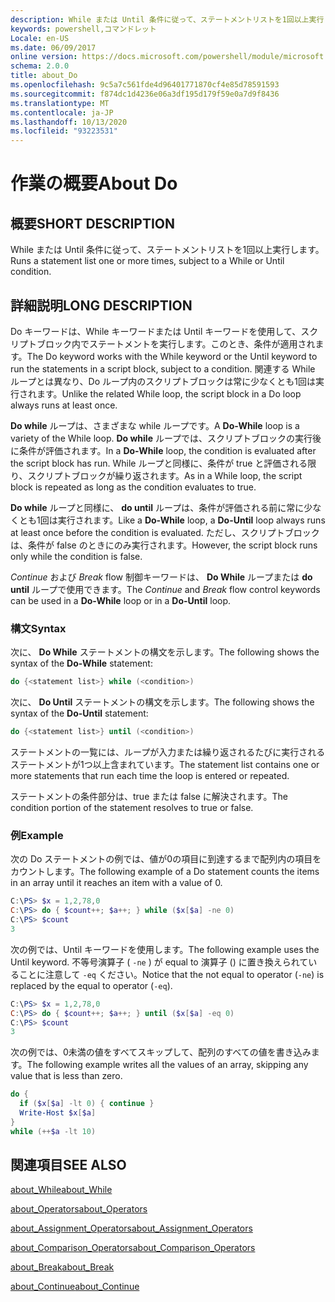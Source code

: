 ```yaml
---
description: While または Until 条件に従って、ステートメントリストを1回以上実行します。
keywords: powershell,コマンドレット
Locale: en-US
ms.date: 06/09/2017
online version: https://docs.microsoft.com/powershell/module/microsoft.powershell.core/about/about_do?view=powershell-5.1&WT.mc_id=ps-gethelp
schema: 2.0.0
title: about_Do
ms.openlocfilehash: 9c5a7c561fde4d96401771870cf4e85d78591593
ms.sourcegitcommit: f874dc1d4236e06a3df195d179f59e0a7d9f8436
ms.translationtype: MT
ms.contentlocale: ja-JP
ms.lasthandoff: 10/13/2020
ms.locfileid: "93223531"
---
```

# <a name="about-do"></a><span data-ttu-id="cafea-104">作業の概要</span><span class="sxs-lookup"><span data-stu-id="cafea-104">About Do</span></span>

## <a name="short-description"></a><span data-ttu-id="cafea-105">概要</span><span class="sxs-lookup"><span data-stu-id="cafea-105">SHORT DESCRIPTION</span></span>

<span data-ttu-id="cafea-106">While または Until 条件に従って、ステートメントリストを1回以上実行します。</span><span class="sxs-lookup"><span data-stu-id="cafea-106">Runs a statement list one or more times, subject to a While or Until condition.</span></span>

## <a name="long-description"></a><span data-ttu-id="cafea-107">詳細説明</span><span class="sxs-lookup"><span data-stu-id="cafea-107">LONG DESCRIPTION</span></span>

<span data-ttu-id="cafea-108">Do キーワードは、While キーワードまたは Until キーワードを使用して、スクリプトブロック内でステートメントを実行します。このとき、条件が適用されます。</span><span class="sxs-lookup"><span data-stu-id="cafea-108">The Do keyword works with the While keyword or the Until keyword to run the statements in a script block, subject to a condition.</span></span> <span data-ttu-id="cafea-109">関連する While ループとは異なり、Do ループ内のスクリプトブロックは常に少なくとも1回は実行されます。</span><span class="sxs-lookup"><span data-stu-id="cafea-109">Unlike the related While loop, the script block in a Do loop always runs at least once.</span></span>

<span data-ttu-id="cafea-110">**Do while** ループは、さまざまな while ループです。</span><span class="sxs-lookup"><span data-stu-id="cafea-110">A **Do-While** loop is a variety of the While loop.</span></span> <span data-ttu-id="cafea-111">**Do while** ループでは、スクリプトブロックの実行後に条件が評価されます。</span><span class="sxs-lookup"><span data-stu-id="cafea-111">In a **Do-While** loop, the condition is evaluated after the script block has run.</span></span> <span data-ttu-id="cafea-112">While ループと同様に、条件が true と評価される限り、スクリプトブロックが繰り返されます。</span><span class="sxs-lookup"><span data-stu-id="cafea-112">As in a While loop, the script block is repeated as long as the condition evaluates to true.</span></span>

<span data-ttu-id="cafea-113">**Do while** ループと同様に、 **do until** ループは、条件が評価される前に常に少なくとも1回は実行されます。</span><span class="sxs-lookup"><span data-stu-id="cafea-113">Like a **Do-While** loop, a **Do-Until** loop always runs at least once before the condition is evaluated.</span></span> <span data-ttu-id="cafea-114">ただし、スクリプトブロックは、条件が false のときにのみ実行されます。</span><span class="sxs-lookup"><span data-stu-id="cafea-114">However, the script block runs only while the condition is false.</span></span>

<span data-ttu-id="cafea-115">*Continue* および *Break* flow 制御キーワードは、 **Do While** ループまたは **do until** ループで使用できます。</span><span class="sxs-lookup"><span data-stu-id="cafea-115">The *Continue* and *Break* flow control keywords can be used in a **Do-While** loop or in a **Do-Until** loop.</span></span>

### <a name="syntax"></a><span data-ttu-id="cafea-116">構文</span><span class="sxs-lookup"><span data-stu-id="cafea-116">Syntax</span></span>

<span data-ttu-id="cafea-117">次に、 **Do While** ステートメントの構文を示します。</span><span class="sxs-lookup"><span data-stu-id="cafea-117">The following shows the syntax of the **Do-While** statement:</span></span>

```powershell
do {<statement list>} while (<condition>)
```

<span data-ttu-id="cafea-118">次に、 **Do Until** ステートメントの構文を示します。</span><span class="sxs-lookup"><span data-stu-id="cafea-118">The following shows the syntax of the **Do-Until** statement:</span></span>

```powershell
do {<statement list>} until (<condition>)
```

<span data-ttu-id="cafea-119">ステートメントの一覧には、ループが入力または繰り返されるたびに実行されるステートメントが1つ以上含まれています。</span><span class="sxs-lookup"><span data-stu-id="cafea-119">The statement list contains one or more statements that run each time the loop is entered or repeated.</span></span>

<span data-ttu-id="cafea-120">ステートメントの条件部分は、true または false に解決されます。</span><span class="sxs-lookup"><span data-stu-id="cafea-120">The condition portion of the statement resolves to true or false.</span></span>

### <a name="example"></a><span data-ttu-id="cafea-121">例</span><span class="sxs-lookup"><span data-stu-id="cafea-121">Example</span></span>

<span data-ttu-id="cafea-122">次の Do ステートメントの例では、値が0の項目に到達するまで配列内の項目をカウントします。</span><span class="sxs-lookup"><span data-stu-id="cafea-122">The following example of a Do statement counts the items in an array until it reaches an item with a value of 0.</span></span>

```powershell
C:\PS> $x = 1,2,78,0
C:\PS> do { $count++; $a++; } while ($x[$a] -ne 0)
C:\PS> $count
3
```

<span data-ttu-id="cafea-123">次の例では、Until キーワードを使用します。</span><span class="sxs-lookup"><span data-stu-id="cafea-123">The following example uses the Until keyword.</span></span> <span data-ttu-id="cafea-124">不等号演算子 ( `-ne` ) が equal to 演算子 () に置き換えられていることに注意して `-eq` ください。</span><span class="sxs-lookup"><span data-stu-id="cafea-124">Notice that the not equal to operator (`-ne`) is replaced by the equal to operator (`-eq`).</span></span>

```powershell
C:\PS> $x = 1,2,78,0
C:\PS> do { $count++; $a++; } until ($x[$a] -eq 0)
C:\PS> $count
3
```

<span data-ttu-id="cafea-125">次の例では、0未満の値をすべてスキップして、配列のすべての値を書き込みます。</span><span class="sxs-lookup"><span data-stu-id="cafea-125">The following example writes all the values of an array, skipping any value that is less than zero.</span></span>

```powershell
do {
  if ($x[$a] -lt 0) { continue }
  Write-Host $x[$a]
}
while (++$a -lt 10)
```

## <a name="see-also"></a><span data-ttu-id="cafea-126">関連項目</span><span class="sxs-lookup"><span data-stu-id="cafea-126">SEE ALSO</span></span>

[<span data-ttu-id="cafea-127">about_While</span><span class="sxs-lookup"><span data-stu-id="cafea-127">about_While</span></span>](about_While.md)

[<span data-ttu-id="cafea-128">about_Operators</span><span class="sxs-lookup"><span data-stu-id="cafea-128">about_Operators</span></span>](about_Operators.md)

[<span data-ttu-id="cafea-129">about_Assignment_Operators</span><span class="sxs-lookup"><span data-stu-id="cafea-129">about_Assignment_Operators</span></span>](about_Assignment_Operators.md)

[<span data-ttu-id="cafea-130">about_Comparison_Operators</span><span class="sxs-lookup"><span data-stu-id="cafea-130">about_Comparison_Operators</span></span>](about_Comparison_Operators.md)

[<span data-ttu-id="cafea-131">about_Break</span><span class="sxs-lookup"><span data-stu-id="cafea-131">about_Break</span></span>](about_Break.md)

[<span data-ttu-id="cafea-132">about_Continue</span><span class="sxs-lookup"><span data-stu-id="cafea-132">about_Continue</span></span>](about_Continue.md)
